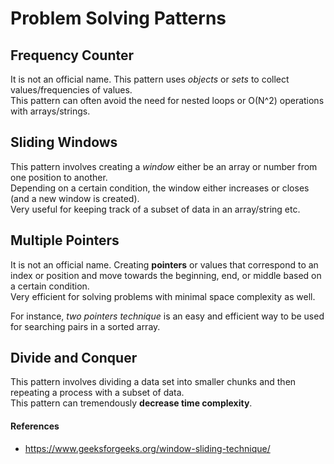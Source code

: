 # Problem Solving Patterns
## Frequency Counter

It is not an official name.
This pattern uses _objects_ or _sets_ to collect values/frequencies of values.  
This pattern can often avoid the need for nested loops or O(N^2) operations with arrays/strings.

## Sliding Windows

This pattern involves creating a _window_ either be an array or number from one position to another.  
Depending on a certain condition, the window either increases or closes (and a new window is created).  
Very useful for keeping track of a subset of data in an array/string etc.

## Multiple Pointers

It is not an official name.
Creating **pointers** or values that correspond to an index or position and move towards the
beginning, end, or middle based on a certain condition.  
Very efficient for solving problems with minimal space complexity as well.

For instance, _two pointers technique_ is an easy and efficient way to be used for searching pairs
in a sorted array.

## Divide and Conquer

This pattern involves dividing a data set into smaller chunks and then repeating
a process with a subset of data.  
This pattern can tremendously **decrease time complexity**.

#### References

- https://www.geeksforgeeks.org/window-sliding-technique/
